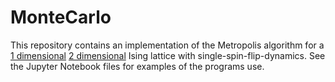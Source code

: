 # MonteCarlo

This repository contains an implementation of the Metropolis algorithm for a 
[1 dimensional](Metropolis1D.ipynb) [2 dimensional](Metropolis2D.ipynb) Ising
lattice with single-spin-flip-dynamics. See the Jupyter Notebook files for
examples of the programs use. 
